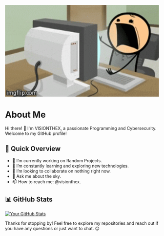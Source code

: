   <div align="center">
    <img src="https://github.com/visionthex/SANS2022-Holiday-Hack-Challange/blob/main/Images/giphy.gif" width="600" height="300"/>
  </div>
  
# About Me

Hi there! 👋 I'm VISIONTHEX, a passionate Programming and Cybersecurity. Welcome to my GitHub profile!

## 🚀 Quick Overview

- 🔭 I’m currently working on Random Projects.
- 🌱 I’m constantly learning and exploring new technologies.
- 👯 I’m looking to collaborate on nothing right now.
- 💬 Ask me about the sky.
- 📫 How to reach me: @visionthex.

## 📊 GitHub Stats

[![Your GitHub Stats](https://github-readme-stats.vercel.app/api?username=visionthex&show_icons=true&count_private=true&hide=contribs)](https://github.com/visionthex)

Thanks for stopping by! Feel free to explore my repositories and reach out if you have any questions or just want to chat. 😊
